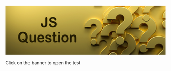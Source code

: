[![banner](https://raw.githubusercontent.com/khe4oyan/repo_banners/main/banners/js_questions.png)](https://khe4oyan.github.io/web_questions/)

Сlick on the banner to open the test